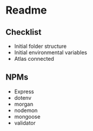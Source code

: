 # Readme

## Checklist

- Initial folder structure
- Initial environmental variables
- Atlas connected

## NPMs

- Express
- dotenv
- morgan
- nodemon
- mongoose
- validator
